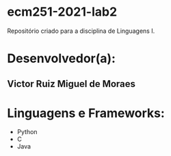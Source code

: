 # ecm251-2021-lab2
Repositório criado para a disciplina de Linguagens I.

# Desenvolvedor(a):
## Victor Ruiz Miguel de Moraes

# Linguagens  e Frameworks:
- Python
- C 
- Java

